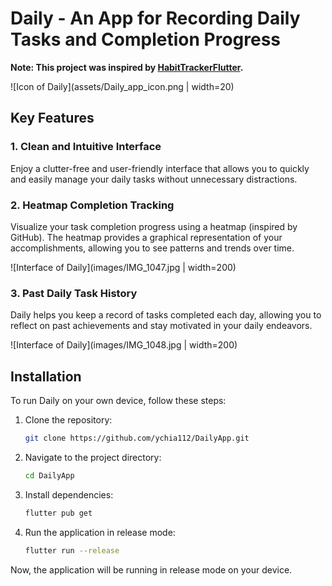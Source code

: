 # Daily - An App for Recording Daily Tasks and Completion Progress
**Note: This project was inspired by [HabitTrackerFlutter](https://github.com/mitchkoko/HabitTrackerFlutter).**

![Icon of Daily](assets/Daily_app_icon.png | width=20)


## Key Features

### 1. Clean and Intuitive Interface

Enjoy a clutter-free and user-friendly interface that allows you to quickly and easily manage your daily tasks without unnecessary distractions.

### 2. Heatmap Completion Tracking

Visualize your task completion progress using a heatmap (inspired by GitHub). The heatmap provides a graphical representation of your accomplishments, allowing you to see patterns and trends over time.

![Interface of Daily](images/IMG_1047.jpg | width=200)

### 3. Past Daily Task History

Daily helps you keep a record of tasks completed each day, allowing you to reflect on past achievements and stay motivated in your daily endeavors.

![Interface of Daily](images/IMG_1048.jpg | width=200)

## Installation

To run Daily on your own device, follow these steps:

1. Clone the repository:

    ```bash
    git clone https://github.com/ychia112/DailyApp.git
    ```

2. Navigate to the project directory:

    ```bash
    cd DailyApp
    ```

3. Install dependencies:

    ```bash
    flutter pub get
    ```

4. Run the application in release mode:

    ```bash
    flutter run --release
    ```

Now, the application will be running in release mode on your device.

